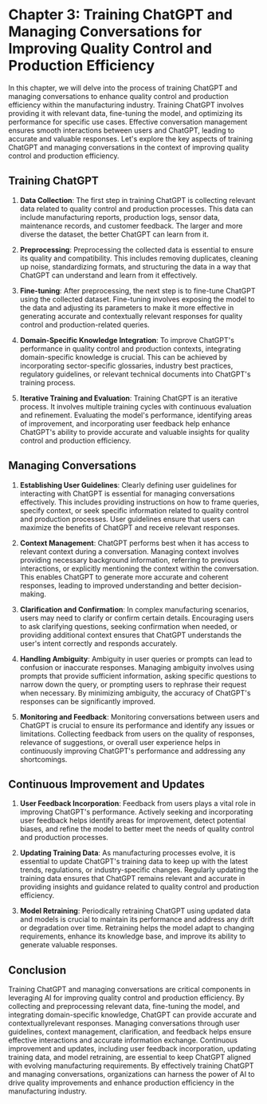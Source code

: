 Chapter 3: Training ChatGPT and Managing Conversations for Improving Quality Control and Production Efficiency
==============================================================================================================

In this chapter, we will delve into the process of training ChatGPT and managing conversations to enhance quality control and production efficiency within the manufacturing industry. Training ChatGPT involves providing it with relevant data, fine-tuning the model, and optimizing its performance for specific use cases. Effective conversation management ensures smooth interactions between users and ChatGPT, leading to accurate and valuable responses. Let's explore the key aspects of training ChatGPT and managing conversations in the context of improving quality control and production efficiency.

Training ChatGPT
----------------

1. **Data Collection**: The first step in training ChatGPT is collecting relevant data related to quality control and production processes. This data can include manufacturing reports, production logs, sensor data, maintenance records, and customer feedback. The larger and more diverse the dataset, the better ChatGPT can learn from it.

2. **Preprocessing**: Preprocessing the collected data is essential to ensure its quality and compatibility. This includes removing duplicates, cleaning up noise, standardizing formats, and structuring the data in a way that ChatGPT can understand and learn from it effectively.

3. **Fine-tuning**: After preprocessing, the next step is to fine-tune ChatGPT using the collected dataset. Fine-tuning involves exposing the model to the data and adjusting its parameters to make it more effective in generating accurate and contextually relevant responses for quality control and production-related queries.

4. **Domain-Specific Knowledge Integration**: To improve ChatGPT's performance in quality control and production contexts, integrating domain-specific knowledge is crucial. This can be achieved by incorporating sector-specific glossaries, industry best practices, regulatory guidelines, or relevant technical documents into ChatGPT's training process.

5. **Iterative Training and Evaluation**: Training ChatGPT is an iterative process. It involves multiple training cycles with continuous evaluation and refinement. Evaluating the model's performance, identifying areas of improvement, and incorporating user feedback help enhance ChatGPT's ability to provide accurate and valuable insights for quality control and production efficiency.

Managing Conversations
----------------------

1. **Establishing User Guidelines**: Clearly defining user guidelines for interacting with ChatGPT is essential for managing conversations effectively. This includes providing instructions on how to frame queries, specify context, or seek specific information related to quality control and production processes. User guidelines ensure that users can maximize the benefits of ChatGPT and receive relevant responses.

2. **Context Management**: ChatGPT performs best when it has access to relevant context during a conversation. Managing context involves providing necessary background information, referring to previous interactions, or explicitly mentioning the context within the conversation. This enables ChatGPT to generate more accurate and coherent responses, leading to improved understanding and better decision-making.

3. **Clarification and Confirmation**: In complex manufacturing scenarios, users may need to clarify or confirm certain details. Encouraging users to ask clarifying questions, seeking confirmation when needed, or providing additional context ensures that ChatGPT understands the user's intent correctly and responds accurately.

4. **Handling Ambiguity**: Ambiguity in user queries or prompts can lead to confusion or inaccurate responses. Managing ambiguity involves using prompts that provide sufficient information, asking specific questions to narrow down the query, or prompting users to rephrase their request when necessary. By minimizing ambiguity, the accuracy of ChatGPT's responses can be significantly improved.

5. **Monitoring and Feedback**: Monitoring conversations between users and ChatGPT is crucial to ensure its performance and identify any issues or limitations. Collecting feedback from users on the quality of responses, relevance of suggestions, or overall user experience helps in continuously improving ChatGPT's performance and addressing any shortcomings.

Continuous Improvement and Updates
----------------------------------

1. **User Feedback Incorporation**: Feedback from users plays a vital role in improving ChatGPT's performance. Actively seeking and incorporating user feedback helps identify areas for improvement, detect potential biases, and refine the model to better meet the needs of quality control and production processes.

2. **Updating Training Data**: As manufacturing processes evolve, it is essential to update ChatGPT's training data to keep up with the latest trends, regulations, or industry-specific changes. Regularly updating the training data ensures that ChatGPT remains relevant and accurate in providing insights and guidance related to quality control and production efficiency.

3. **Model Retraining**: Periodically retraining ChatGPT using updated data and models is crucial to maintain its performance and address any drift or degradation over time. Retraining helps the model adapt to changing requirements, enhance its knowledge base, and improve its ability to generate valuable responses.

Conclusion
----------

Training ChatGPT and managing conversations are critical components in leveraging AI for improving quality control and production efficiency. By collecting and preprocessing relevant data, fine-tuning the model, and integrating domain-specific knowledge, ChatGPT can provide accurate and contextuallyrelevant responses. Managing conversations through user guidelines, context management, clarification, and feedback helps ensure effective interactions and accurate information exchange. Continuous improvement and updates, including user feedback incorporation, updating training data, and model retraining, are essential to keep ChatGPT aligned with evolving manufacturing requirements. By effectively training ChatGPT and managing conversations, organizations can harness the power of AI to drive quality improvements and enhance production efficiency in the manufacturing industry.
